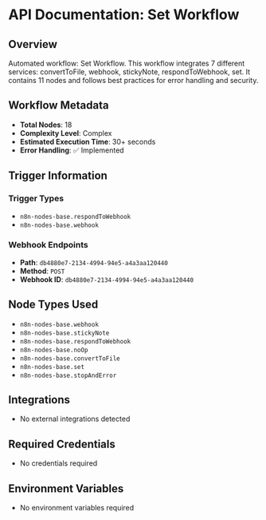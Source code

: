 # API Documentation: Set Workflow

## Overview
Automated workflow: Set Workflow. This workflow integrates 7 different services: convertToFile, webhook, stickyNote, respondToWebhook, set. It contains 11 nodes and follows best practices for error handling and security.

## Workflow Metadata
- **Total Nodes**: 18
- **Complexity Level**: Complex
- **Estimated Execution Time**: 30+ seconds
- **Error Handling**: ✅ Implemented

## Trigger Information
### Trigger Types
- `n8n-nodes-base.respondToWebhook`
- `n8n-nodes-base.webhook`

### Webhook Endpoints
- **Path**: `db4880e7-2134-4994-94e5-a4a3aa120440`
- **Method**: `POST`
- **Webhook ID**: `db4880e7-2134-4994-94e5-a4a3aa120440`


## Node Types Used
- `n8n-nodes-base.webhook`
- `n8n-nodes-base.stickyNote`
- `n8n-nodes-base.respondToWebhook`
- `n8n-nodes-base.noOp`
- `n8n-nodes-base.convertToFile`
- `n8n-nodes-base.set`
- `n8n-nodes-base.stopAndError`

## Integrations
- No external integrations detected

## Required Credentials
- No credentials required

## Environment Variables
- No environment variables required
